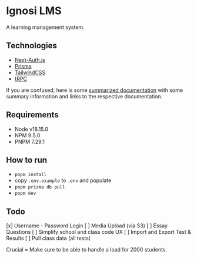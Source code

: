 # Ignosi LMS

A learning management system.

## Technologies

-   [Next-Auth.js](https://next-auth.js.org)
-   [Prisma](https://prisma.io)
-   [TailwindCSS](https://tailwindcss.com)
-   [tRPC](https://trpc.io)

If you are confused, here is some [summarized documentation](https://beta.create.t3.gg) with some summary information and links to the respective documentation.

## Requirements

-   Node v18.15.0
-   NPM 9.5.0
-   PNPM 7.29.1

## How to run

-   `pnpm install`
-   copy `.env.example` to `.env` and populate
-   `pnpm prisma db pull`
-   `pnpm dev`

## Todo

[x] Username - Password Login
[ ] Media Upload (via S3)
[ ] Essay Questions
[ ] Simplify school and class code UX
[ ] Import and Export Test & Results
[ ] Pull class data (all tests)

Crucial = Make sure to be able to handle a load for 2000 students.

